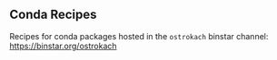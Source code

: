 Conda Recipes
-------------

Recipes for conda packages hosted in the `ostrokach` binstar channel: 
https://binstar.org/ostrokach

